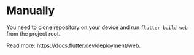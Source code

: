 # Manually

You need to clone repository on your device and run ``flutter build web`` from the project root.

Read more: https://docs.flutter.dev/deployment/web.